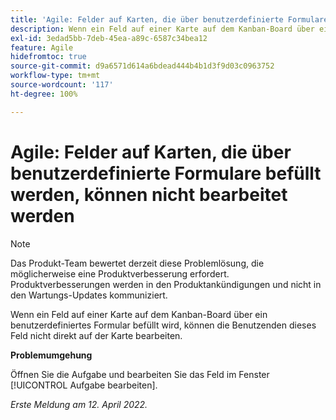 ```yaml
---
title: 'Agile: Felder auf Karten, die über benutzerdefinierte Formulare befüllt werden, können nicht bearbeitet werden'
description: Wenn ein Feld auf einer Karte auf dem Kanban-Board über ein benutzerdefiniertes Formular befüllt wird, können die Benutzenden dieses Feld nicht direkt auf der Karte bearbeiten.
exl-id: 3edad5bb-7deb-45ea-a89c-6587c34bea12
feature: Agile
hidefromtoc: true
source-git-commit: d9a6571d614a6bdead444b4b1d3f9d03c0963752
workflow-type: tm+mt
source-wordcount: '117'
ht-degree: 100%

---
```


# Agile: Felder auf Karten, die über benutzerdefinierte Formulare befüllt werden, können nicht bearbeitet werden

>[!NOTE]
>
>Das Produkt-Team bewertet derzeit diese Problemlösung, die möglicherweise eine Produktverbesserung erfordert. Produktverbesserungen werden in den Produktankündigungen und nicht in den Wartungs-Updates kommuniziert.

Wenn ein Feld auf einer Karte auf dem Kanban-Board über ein benutzerdefiniertes Formular befüllt wird, können die Benutzenden dieses Feld nicht direkt auf der Karte bearbeiten.

**Problemumgehung**

Öffnen Sie die Aufgabe und bearbeiten Sie das Feld im Fenster [!UICONTROL Aufgabe bearbeiten].

_Erste Meldung am 12. April 2022._


